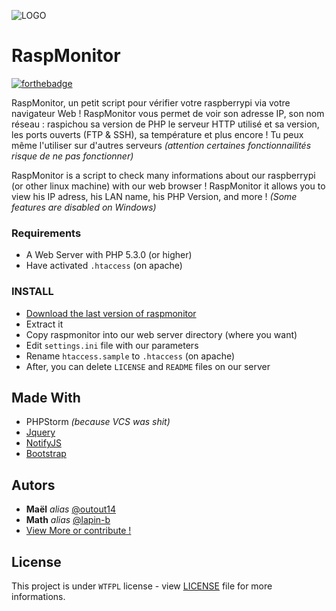 ![LOGO](https://outout.xyz/files/rspmonitor.png)
# RaspMonitor 
[![forthebadge](http://forthebadge.com/images/badges/powered-by-electricity.svg)](http://forthebadge.com)

RaspMonitor, un petit script pour vérifier votre raspberrypi via votre navigateur Web !
RaspMonitor vous permet de voir son adresse IP, son nom réseau : raspichou sa version de PHP le serveur HTTP utilisé et sa version, les ports ouverts (FTP & SSH), sa température et plus encore ! Tu peux même l'utiliser sur d'autres serveurs _(attention certaines fonctionnailités risque de ne pas fonctionner)_

RaspMonitor is a script to check many informations about our raspberrypi (or other linux machine) with our web browser !
RaspMonitor it allows you to view his IP adress, his LAN name, his PHP Version, and more ! 
_(Some features are disabled on Windows)_

### Requirements 
- A Web Server with PHP 5.3.0 (or higher)
- Have activated ```.htaccess``` (on apache)

### INSTALL 
- [Download the last version of raspmonitor](https://github.com/outout14/raspmonitor/releases)
- Extract it
- Copy raspmonitor into our web server directory (where you want)
- Edit ```settings.ini``` file with our parameters 
- Rename ```htaccess.sample``` to ```.htaccess``` (on apache)
- After, you can delete ```LICENSE``` and ```README``` files on our server

## Made With 
- PHPStorm _(because VCS was shit)_
- [Jquery](https://jquery.com)
- [NotifyJS](https://notifyjs.com)
- [Bootstrap](https://getbootstrap.com/)

## Autors 
* **Maël** _alias_ [@outout14](https://github.com/outout14)
* **Math** _alias_ [@lapin-b](https://github.com/lapin-b)
* [View More or contribute !](https://github.com/outout14/raspmonitor/contributors)

## License
This project is under ``WTFPL`` license - view [LICENSE](https://github.com/outout14/raspmonitor/blob/master/LICENSE) file for more informations.